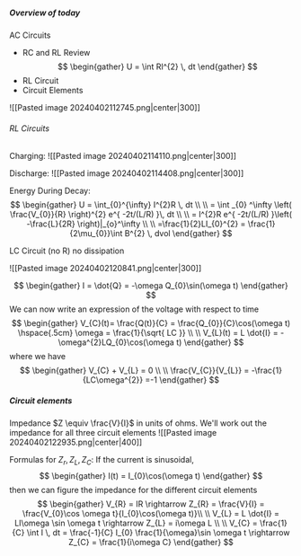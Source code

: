 ##### Overview of today

AC Circuits
- RC and RL Review
$$
\begin{gather}
U = \int RI^{2} \, dt 
\end{gather}
$$
- RL Circuit 
- Circuit Elements

![[Pasted image 20240402112745.png|center|300]]


###### RL Circuits
Charging: 
![[Pasted image 20240402114110.png|center|300]]

Discharge:
![[Pasted image 20240402114408.png|center|300]]

Energy During Decay: 
$$
\begin{gather}
U  = \int_{0}^{\infty} I^{2}R  \, dt \\ \\ 
= \int _{0} ^\infty \left( \frac{V_{0}}{R} \right)^{2} e^{ -2t/(L/R) }\, dt \\ \\ 
= I^{2}R e^{ -2t/(L/R) }\left( -\frac{L}{2R} \right)|_{o}^\infty \\ \\ 
=\frac{1}{2}LI_{0}^{2} = \frac{1}{2\mu_{0}}\int B^{2} \, dvol 
\end{gather}
$$

LC Circuit (no R) no dissipation

![[Pasted image 20240402120841.png|center|300]]

$$
\begin{gather}
I = \dot{Q} = -\omega Q_{0}\sin(\omega t)
\end{gather}
$$
We can now write an expression of the voltage with respect to time
$$
\begin{gather}
V_{C}(t)= \frac{Q(t)}{C} = \frac{Q_{0}}{C}\cos(\omega t) \hspace{.5cm} \omega = \frac{1}{\sqrt{ LC }} \\ \\
V_{L}(t) = L \dot{I} = -\omega^{2}LQ_{0}\cos(\omega t)
\end{gather}
$$
where we have 
$$
\begin{gather}
V_{C} + V_{L} = 0 \\ \\ 
\frac{V_{C}}{V_{L}} = -\frac{1}{LC\omega^{2}} =-1
\end{gather}
$$
##### Circuit elements
Impedance $Z \equiv \frac{V}{I}$ in units of ohms. We'll work out the impedance for all three circuit elements 
![[Pasted image 20240402122935.png|center|400]]

Formulas for $Z_{r},Z_{L},Z_{C}$: 
If the current is sinusoidal, 
$$
\begin{gather}
I(t)  = I_{0}\cos(\omega t)
\end{gather}
$$then we can figure the impedance for the different circuit elements
$$
\begin{gather}
V_{R} = IR \rightarrow Z_{R} = \frac{V}{I} = \frac{V_{0}\cos \omega t}{I_{0}\cos(\omega t)}\\ \\ 
V_{L} = L \dot{I} = LI\omega \sin \omega t \rightarrow Z_{L} = i\omega L \\ \\ 
V_{C} = \frac{1}{C} \int I \, dt = \frac{-1}{C} I_{0} \frac{1}{\omega}\sin \omega t \rightarrow Z_{C} = \frac{1}{i\omega C}
\end{gather}
$$

